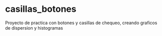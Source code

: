 # casillas_botones
Proyecto de practica con botones y casillas de chequeo, creando graficos de dispersion y histogramas
